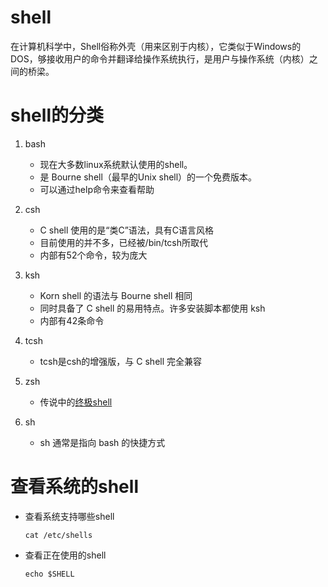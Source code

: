 # shell
在计算机科学中，Shell俗称外壳（用来区别于内核），它类似于Windows的DOS，够接收用户的命令并翻译给操作系统执行，是用户与操作系统（内核）之间的桥梁。


# shell的分类
1. bash
    - 现在大多数linux系统默认使用的shell。
    - 是 Bourne shell（最早的Unix shell）的一个免费版本。
    - 可以通过help命令来查看帮助

2. csh
    - C shell 使用的是“类C”语法，具有C语言风格
    - 目前使用的并不多，已经被/bin/tcsh所取代
    - 内部有52个命令，较为庞大

3. ksh
    - Korn shell 的语法与 Bourne shell 相同
    - 同时具备了 C shell 的易用特点。许多安装脚本都使用 ksh 
    - 内部有42条命令
    
4. tcsh
    - tcsh是csh的增强版，与 C shell 完全兼容
      
5. zsh
    - 传说中的[终极shell](https://zhuanlan.zhihu.com/p/19556676?columnSlug=mactalk)
    
6. sh
    - sh 通常是指向 bash 的快捷方式
    

# 查看系统的shell
- 查看系统支持哪些shell

    `cat /etc/shells`
    
- 查看正在使用的shell

    `echo $SHELL`
 
